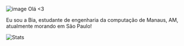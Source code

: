 ![image](https://github.com/user-attachments/assets/edefa236-91e5-4f11-8a2f-55a6fbd5627e) Olá <3

Eu sou a Bia, estudante de engenharia da computação de Manaus, AM, atualmente morando em São Paulo!


![Stats](https://github-readme-stats.vercel.app/api?username=riwawa&theme=neon&show_icons=true)
